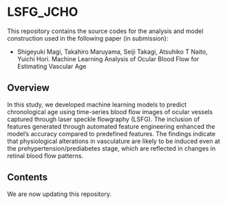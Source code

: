 # LSFG_JCHO

This repository contains the source codes for the analysis and model construction used in the following paper (in submission): 

* Shigeyuki Magi, Takahiro Maruyama, Seiji Takagi, Atsuhiko T Naito, Yuichi Hori. Machine Learning Analysis of Ocular Blood Flow for Estimating Vascular Age

## Overview

In this study, we developed machine learning models to predict chronological age using time-series blood flow images of ocular vessels captured through laser speckle flowgraphy (LSFG). The inclusion of features generated through automated feature engineering enhanced the model’s accuracy compared to predefined features. The findings indicate that physiological alterations in vasculature are likely to be induced even at the prehypertension/prediabetes stage, which are reflected in changes in retinal blood flow patterns.

## Contents
We are now updating this repository.